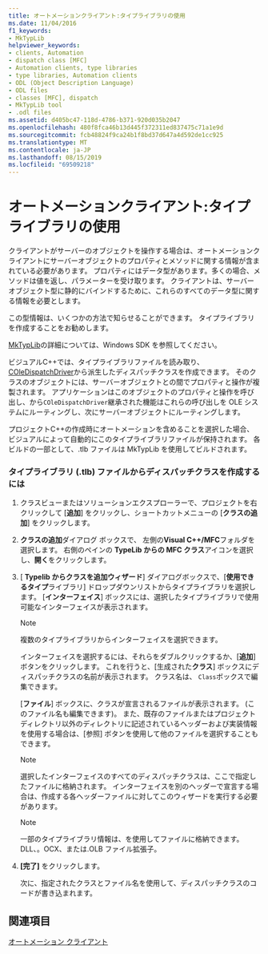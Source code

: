 ```yaml
---
title: オートメーションクライアント:タイプライブラリの使用
ms.date: 11/04/2016
f1_keywords:
- MkTypLib
helpviewer_keywords:
- clients, Automation
- dispatch class [MFC]
- Automation clients, type libraries
- type libraries, Automation clients
- ODL (Object Description Language)
- ODL files
- classes [MFC], dispatch
- MkTypLib tool
- .odl files
ms.assetid: d405bc47-118d-4786-b371-920d035b2047
ms.openlocfilehash: 480f8fca46b13d445f372311ed837475c71a1e9d
ms.sourcegitcommit: fcb48824f9ca24b1f8bd37d647a4d592de1cc925
ms.translationtype: MT
ms.contentlocale: ja-JP
ms.lasthandoff: 08/15/2019
ms.locfileid: "69509218"
---
```

# <a name="automation-clients-using-type-libraries"></a>オートメーションクライアント:タイプライブラリの使用

クライアントがサーバーのオブジェクトを操作する場合は、オートメーションクライアントにサーバーオブジェクトのプロパティとメソッドに関する情報が含まれている必要があります。 プロパティにはデータ型があります。多くの場合、メソッドは値を返し、パラメーターを受け取ります。 クライアントは、サーバーオブジェクト型に静的にバインドするために、これらのすべてのデータ型に関する情報を必要とします。

この型情報は、いくつかの方法で知らせることができます。 タイプライブラリを作成することをお勧めします。

[MkTypLib](/windows/win32/Midl/differences-between-midl-and-mktyplib)の詳細については、Windows SDK を参照してください。

ビジュアルC++では、タイプライブラリファイルを読み取り、 [COleDispatchDriver](../mfc/reference/coledispatchdriver-class.md)から派生したディスパッチクラスを作成できます。 そのクラスのオブジェクトには、サーバーオブジェクトとの間でプロパティと操作が複製されます。 アプリケーションはこのオブジェクトのプロパティと操作を呼び出し、から`COleDispatchDriver`継承された機能はこれらの呼び出しを OLE システムにルーティングし、次にサーバーオブジェクトにルーティングします。

プロジェクトC++の作成時にオートメーションを含めることを選択した場合、ビジュアルによって自動的にこのタイプライブラリファイルが保持されます。 各ビルドの一部として、.tlb ファイルは MkTypLib を使用してビルドされます。

### <a name="to-create-a-dispatch-class-from-a-type-library-tlb-file"></a>タイプライブラリ (.tlb) ファイルからディスパッチクラスを作成するには

1. クラスビューまたはソリューションエクスプローラーで、プロジェクトを右クリックして [**追加**] をクリックし、ショートカットメニューの [**クラスの追加**] をクリックします。


2. **クラスの追加**ダイアログ ボックスで、 左側の**Visual C++/MFC**フォルダを選択します。 右側のペインの **TypeLib からの MFC クラス**アイコンを選択し、**開く**をクリックします。


1. [ **Typelib からクラスを追加ウィザード**] ダイアログボックスで、[**使用できるタイプ**ライブラリ] ドロップダウンリストからタイプライブラリを選択します。 [**インターフェイス**] ボックスには、選択したタイプライブラリで使用可能なインターフェイスが表示されます。

    > [!NOTE]
    >  複数のタイプライブラリからインターフェイスを選択できます。

   インターフェイスを選択するには、それらをダブルクリックするか、[**追加**] ボタンをクリックします。 これを行うと、[生成された**クラス**] ボックスにディスパッチクラスの名前が表示されます。 クラス名は、 `Class`ボックスで編集できます。

   [**ファイル**] ボックスに、クラスが宣言されるファイルが表示されます。 (このファイル名も編集できます)。 また、既存のファイルまたはプロジェクトディレクトリ以外のディレクトリに記述されているヘッダーおよび実装情報を使用する場合は、[参照] ボタンを使用して他のファイルを選択することもできます。

    > [!NOTE]
    >  選択したインターフェイスのすべてのディスパッチクラスは、ここで指定したファイルに格納されます。 インターフェイスを別のヘッダーで宣言する場合は、作成する各ヘッダーファイルに対してこのウィザードを実行する必要があります。

    > [!NOTE]
    >  一部のタイプライブラリ情報は、を使用してファイルに格納できます。DLL、。OCX、または.OLB ファイル拡張子。

1. **[完了]** をクリックします。

   次に、指定されたクラスとファイル名を使用して、ディスパッチクラスのコードが書き込まれます。

## <a name="see-also"></a>関連項目

[オートメーション クライアント](../mfc/automation-clients.md)

